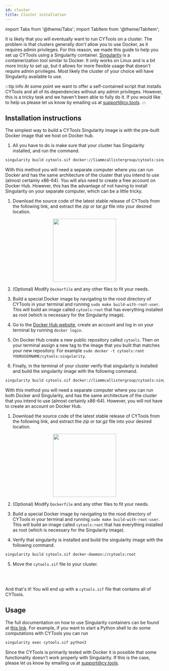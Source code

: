 ```yaml
---
id: cluster
title: Cluster installation
---
```


import Tabs from '@theme/Tabs';
import TabItem from '@theme/TabItem';

It is likely that you will eventually want to run CYTools on a cluster. The problem is that clusters generally don't allow you to use Docker, as it requires admin privileges. For this reason, we made this guide to help you set up CYTools using a Singularity container. [Singularity](https://sylabs.io/singularity/) is a containerization tool similar to Docker. It only works on Linux and is a bit more tricky to set up, but it allows for more flexible usage that doesn't require admin privileges. Most likely the cluster of your choice will have Singularity available to use.

:::tip info
At some point we want to offer a self-contained script that installs CYTools and all of its dependencies without any admin privileges. However, this is a tricky task and we haven't been able to fully do it. If you would like to help us please let us know by emailing us at [support@cy.tools](mailto:support@cy.tools).
:::

## Installation instructions

<Tabs>
<TabItem value="easy" label="Easy installation" default>

The simplest way to build a CYTools Singularity image is with the pre-built Docker image that we host on Docker hub.

1. All you have to do is make sure that your cluster has Singularity installed, and run the command.
```bash
singularity build cytools.sif docker://liammcallistergroup/cytools:singularity
```


</TabItem>
<TabItem value="advanced with dh" label="Advanced installation (with Docker Hub)">

With this method you will need a separate computer where you can run Docker and has the same architecture of the cluster that you intend to use (almost certainly x86-64). You will also need to create a free account on Docker Hub. However, this has the advantage of not having to install Singularity on your separate computer, which can be a little tricky.

1. Download the source code of the latest stable release of CYTools from the following link, and extract the *zip* or *tar.gz* file into your desired location.
<p align="center">
    <a href="https://github.com/LiamMcAllisterGroup/cytools/releases"><img src={'/img/download.png'} width="200"/></a>
</p>

2. (Optional) Modify `Dockerfile` and any other files to fit your needs.

3. Build a special Docker image by navigating to the rood directory of CYTools in your terminal and running `sudo make build-with-root-user`. This will build an image called `cytools:root` that has everything installed as root (which is necessary for the Singularity image).

4. Go to the [Docker Hub website](https://hub.docker.com/), create an account and log in on your terminal by running `docker login`.

5. On Docker Hub create a new public repository called `cytools`. Then on your terminal assign a new tag to the image that you built that matches your new repository. For example `sudo docker -t cytools:root YOURUSERNAME/cytools:singularity`.

6. Finally, in the terminal of your cluster verify that singularity is installed and build the singularity image with the following command.
```bash
singularity build cytools.sif docker://liammcallistergroup/cytools:singularity
```

</TabItem>
<TabItem value="advanced without dh" label="Advanced installation (without Docker Hub)">

With this method you will need a separate computer where you can run both Docker and Singularity, and has the same architecture of the cluster that you intend to use (almost certainly x86-64). However, you will not have to create an account on Docker Hub.

1. Download the source code of the latest stable release of CYTools from the following link, and extract the *zip* or *tar.gz* file into your desired location.
<p align="center">
    <a href="https://github.com/LiamMcAllisterGroup/cytools/releases"><img src={'/img/download.png'} width="200"/></a>
</p>

2. (Optional) Modify `Dockerfile` and any other files to fit your needs.

3. Build a special Docker image by navigating to the rood directory of CYTools in your terminal and running `sudo make build-with-root-user`. This will build an image called `cytools:root` that has everything installed as root (which is necessary for the Singularity image).

4. Verify that singularity is installed and build the singularity image with the following command.
```bash
singularity build cytools.sif docker-daemon://cytools:root
```

5. Move the `cytools.sif` file to your cluster.

</TabItem>
</Tabs>

<br></br>

And that's it! You will end up with a `cytools.sif` file that contains all of CYTools. 

## Usage

The full documentation on how to use Singularity containers can be found at [this link](https://sylabs.io/docs/). For example, if you want to start a Python shell to do some computations with CYTools you can run
```bash
singularity exec cytools.sif python3
```

Since the CYTools is primarily tested with Docker it is possible that some functionality doesn't work properly with Singularity. If this is the case, please let us know by emailing us at [support@cy.tools](mailto:support@cy.tools).
